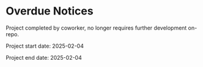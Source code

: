 # Overdue Notices

Project completed by coworker, no longer requires further development on-repo.

Project start date: 2025-02-04

Project end date: 2025-02-04
